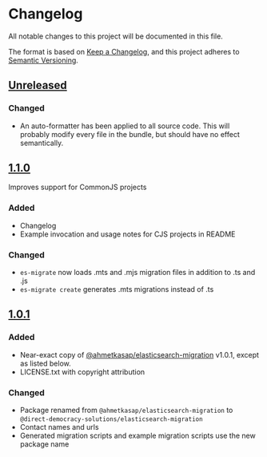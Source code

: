 # Changelog

All notable changes to this project will be documented in this file.

The format is based on [Keep a Changelog](https://keepachangelog.com/en/1.1.0/),
and this project adheres to [Semantic Versioning](https://semver.org/spec/v2.0.0.html).

## [Unreleased]

### Changed

- An auto-formatter has been applied to all source code. This will
  probably modify every file in the bundle, but should have no effect semantically.

## [1.1.0]

Improves support for CommonJS projects

### Added

- Changelog
- Example invocation and usage notes for CJS projects in README

### Changed

- `es-migrate` now loads .mts and .mjs migration files in addition to .ts and .js
- `es-migrate create` generates .mts migrations instead of .ts

## [1.0.1]

### Added

- Near-exact copy of [@ahmetkasap/elasticsearch-migration](https://www.npmjs.com/package/@ahmetkasap/elasticsearch-migration) v1.0.1, except as listed below.
- LICENSE.txt with copyright attribution

### Changed

- Package renamed from `@ahmetkasap/elasticsearch-migration` to `@direct-democracy-solutions/elasticsearch-migration`
- Contact names and urls
- Generated migration scripts and example migration scripts use the new package name

[unreleased]: https://github.com/direct-democracy-solutions/elasticsearch-migration/compare/1.1.0...master
[1.1.0]: https://github.com/direct-democracy-solutions/elasticsearch-migration/compare/1.0.1...1.1.0
[1.0.1]: https://github.com/direct-democracy-solutions/elasticsearch-migration/releases/tag/1.0.1
